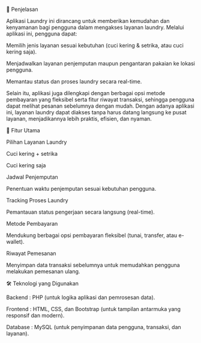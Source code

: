 📌 Penjelasan

Aplikasi Laundry ini dirancang untuk memberikan kemudahan dan kenyamanan bagi pengguna dalam mengakses layanan laundry. Melalui aplikasi ini, pengguna dapat:

Memilih jenis layanan sesuai kebutuhan (cuci kering & setrika, atau cuci kering saja).

Menjadwalkan layanan penjemputan maupun pengantaran pakaian ke lokasi pengguna.

Memantau status dan proses laundry secara real-time.

Selain itu, aplikasi juga dilengkapi dengan berbagai opsi metode pembayaran yang fleksibel serta fitur riwayat transaksi, sehingga pengguna dapat melihat pesanan sebelumnya dengan mudah. Dengan adanya aplikasi ini, layanan laundry dapat diakses tanpa harus datang langsung ke pusat layanan, menjadikannya lebih praktis, efisien, dan nyaman.

🚀 Fitur Utama

Pilihan Layanan Laundry

Cuci kering + setrika

Cuci kering saja

Jadwal Penjemputan

Penentuan waktu penjemputan sesuai kebutuhan pengguna.

Tracking Proses Laundry

Pemantauan status pengerjaan secara langsung (real-time).

Metode Pembayaran

Mendukung berbagai opsi pembayaran fleksibel (tunai, transfer, atau e-wallet).

Riwayat Pemesanan

Menyimpan data transaksi sebelumnya untuk memudahkan pengguna melakukan pemesanan ulang.

🛠️ Teknologi yang Digunakan

Backend : PHP (untuk logika aplikasi dan pemrosesan data).

Frontend : HTML, CSS, dan Bootstrap (untuk tampilan antarmuka yang responsif dan modern).

Database : MySQL (untuk penyimpanan data pengguna, transaksi, dan layanan).
